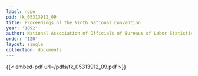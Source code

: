 ```yaml
---
label: nope
pid: fk_05313912_09
title: Proceedings of the Ninth National Convention
year: '1892'
author: National Association of Officials of Bureaus of Labor Statistics
order: '120'
layout: single
collection: documents
---
```



{{< embed-pdf url=/pdfs/fk_05313912_09.pdf >}}